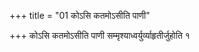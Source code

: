 +++
title = "01 कोऽसि कतमोऽसीति पाणी"

+++
कोऽसि कतमोऽसीति पाणी सम्मृश्याध्वर्युर्व्याहृतीर्जुहोति १